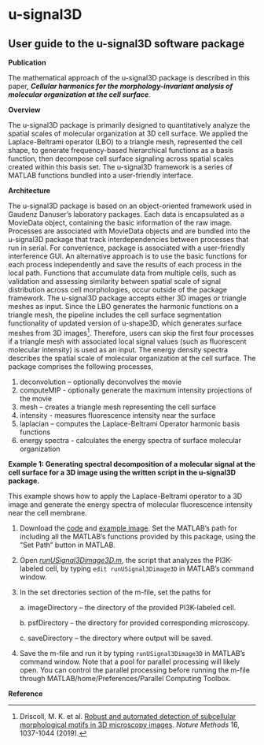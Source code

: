 # u-signal3D

## User guide to the u-signal3D software package

**Publication**

The mathematical approach of the u-signal3D package is described in this paper, ***Cellular harmonics for the morphology-invariant analysis of molecular organization at the cell surface***.


**Overview**

The u-signal3D package is primarily designed to quantitatively analyze the spatial scales of molecular organization at 3D cell surface. We applied the Laplace-Beltrami operator (LBO) to a triangle mesh, represented the cell shape, to generate frequency-based hierarchical functions as a basis function, then decompose cell surface signaling across spatial scales created within this basis set. The u-signal3D framework is a series of MATLAB functions bundled into a user-friendly interface.


**Architecture**

The u-signal3D package is based on an object-oriented framework used in Gaudenz Danuser’s laboratory packages. Each data is encapsulated as a MovieData object, containing the basic information of the raw image. Processes are associated with MovieData objects and are bundled into the u-signal3D package that track interdependencies between processes that run in serial. For convenience, package is associated with a user-friendly interference GUI. An alternative approach is to use the basic functions for each process independently and save the results of each process in the local path. Functions that accumulate data from multiple cells, such as validation and assessing similarity between spatial scale of signal distribution across cell morphologies, occur outside of the package framework.
The u-signal3D package accepts either 3D images or triangle meshes as input. Since the LBO generates the harmonic functions on a triangle mesh, the pipeline includes the cell surface segmentation functionality of updated version of u-shape3D, which generates surface meshes from 3D images[^1]. Therefore, users can skip the first four processes if a triangle mesh with associated local signal values (such as fluorescent molecular intensity) is used as an input. The energy density spectra describes the spatial scale of molecular organization at the cell surface.
The package comprises the following processes,
1.	deconvolution – optionally deconvolves the movie 
2.	computeMIP -  optionally generate the maximum intensity projections of the movie 
3.	mesh – creates a triangle mesh representing the cell surface 
4.	intensity - measures fluorescence intensity near the surface
5.	laplacian – computes the Laplace-Beltrami Operator harmonic basis functions
6.	energy spectra - calculates the energy spectra of surface molecular organization


**Example 1: Generating spectral decomposition of a molecular signal at the cell surface for a 3D image using the written script in the u-signal3D package.**

This example shows how to apply the Laplace-Beltrami operator to a 3D image and generate the energy spectra of molecular fluorescence intensity near the cell membrane. 
1.	Download the [code](https://github.com/DanuserLab/u-signal3D/tree/master/software) and [example image](https://cloud.biohpc.swmed.edu/index.php/s/6ZxQwsKk745Xf76/download). Set the MATLAB’s path for including all the MATLAB’s functions provided by this package, using the “Set Path” button in MATLAB. 
2.	Open [*runUSignal3Dimage3D.m*](https://github.com/DanuserLab/u-signal3D/blob/master/scripts/runUSignal3Dimage3D.m), the script that analyzes the PI3K-labeled cell, by typing `edit runUSignal3Dimage3D` in MATLAB’s command window.  
3.	In the set directories section of the m-file, set the paths for

    a.	imageDirectory – the directory of the provided PI3K-labeled cell.

    b.	psfDirectory – the directory for provided corresponding microscopy.

    c.	saveDirectory – the directory where output will be saved.

4.	Save the m-file and run it by typing `runUSignal3Dimage3D` in MATLAB’s command window. Note that a pool for parallel processing will likely open. You can control the parallel processing before running the m-file through MATLAB/home/Preferences/Parallel Computing Toolbox.


**Reference**

[^1]: Driscoll, M. K. et al. [Robust and automated detection of subcellular morphological motifs in 3D microscopy images](https://doi.org:10.1038/s41592-019-0539-z). *Nature Methods* 16, 1037-1044 (2019). 

